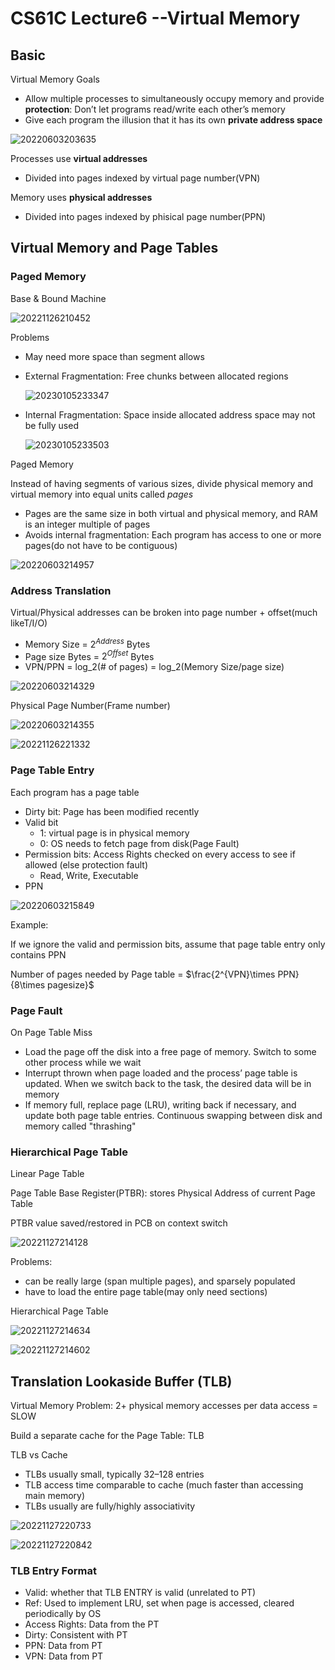 # CS61C Lecture6 --Virtual Memory
## Basic

Virtual Memory Goals
- Allow multiple processes to simultaneously occupy memory and provide **protection**: Don’t let programs read/write each other’s memory
- Give each program the illusion that it has its
own **private address space**

![20220603203635](https://raw.githubusercontent.com/zxc2012/image/main/20220603203635.png)

Processes use **virtual addresses**
- Divided into pages indexed by virtual page number(VPN)

Memory uses **physical addresses**
- Divided into pages indexed by phisical page number(PPN)

## Virtual Memory and Page Tables
### Paged Memory

Base & Bound Machine

![20221126210452](https://raw.githubusercontent.com/zxc2012/image/main/20221126210452.png)

Problems
- May need more space than segment allows
- External Fragmentation: Free chunks between allocated regions

    ![20230105233347](https://raw.githubusercontent.com/zxc2012/image/main/20230105233347.png)

- Internal Fragmentation: Space inside allocated address space may not be fully used

    ![20230105233503](https://raw.githubusercontent.com/zxc2012/image/main/20230105233503.png)

Paged Memory

Instead of having segments of various sizes, divide physical memory and virtual memory into equal units called *pages*
- Pages are the same size in both virtual and physical memory, and RAM is an integer multiple of pages
- Avoids internal fragmentation: Each program has access to one or more pages(do not have to be contiguous)

![20220603214957](https://raw.githubusercontent.com/zxc2012/image/main/20220603214957.png)

### Address Translation

Virtual/Physical addresses can be broken into page number + offset(much likeT/I/O)

- Memory Size = $2^{Address}$ Bytes
- Page size Bytes = $2^{Offset}$ Bytes
- VPN/PPN = log_2(# of pages) = log_2(Memory Size/page size)

![20220603214329](https://raw.githubusercontent.com/zxc2012/image/main/20220603214329.png)

Physical Page Number(Frame number)

![20220603214355](https://raw.githubusercontent.com/zxc2012/image/main/20220603214355.png)

![20221126221332](https://raw.githubusercontent.com/zxc2012/image/main/20221126221332.png)

### Page Table Entry

Each program has a page table

- Dirty bit: Page has been modified recently
- Valid bit
    - 1: virtual page is in physical memory
    - 0: OS needs to fetch page from disk(Page Fault)
- Permission bits: Access Rights checked on every access to see if allowed (else protection fault)
    - Read, Write, Executable
- PPN

![20220603215849](https://raw.githubusercontent.com/zxc2012/image/main/20220603215849.png)

Example: 

If we ignore the valid and permission bits, assume that page table entry only contains PPN

Number of pages needed by Page table = $\frac{2^{VPN}\times PPN}{8\times pagesize}$

### Page Fault

On Page Table Miss

- Load the page off the disk into a free page of memory. Switch to some other process while we wait
- Interrupt thrown when page loaded and the process’ page table is updated. When we switch back to the task, the desired data will be in memory
- If memory full, replace page (LRU), writing back if necessary, and update both page table entries. Continuous swapping between disk and memory called "thrashing"

### Hierarchical Page Table

Linear Page Table

Page Table Base Register(PTBR): stores Physical Address of current
Page Table

PTBR value saved/restored in PCB on context switch

![20221127214128](https://raw.githubusercontent.com/zxc2012/image/main/20221127214128.png)

Problems:
- can be really large (span multiple pages), and sparsely populated
- have to load the entire page table(may only need sections)

Hierarchical Page Table

![20221127214634](https://raw.githubusercontent.com/zxc2012/image/main/20221127214634.png)

![20221127214602](https://raw.githubusercontent.com/zxc2012/image/main/20221127214602.png)

## Translation Lookaside Buffer (TLB)



Virtual Memory Problem: 2+ physical memory accesses per data access
= SLOW

Build a separate cache for the Page Table: TLB

TLB vs Cache

- TLBs usually small, typically 32–128 entries
- TLB access time comparable to cache (much faster than accessing main memory)
- TLBs usually are fully/highly associativity

![20221127220733](https://raw.githubusercontent.com/zxc2012/image/main/20221127220733.png)

![20221127220842](https://raw.githubusercontent.com/zxc2012/image/main/20221127220842.png)

### TLB Entry Format

- Valid: whether that TLB ENTRY is valid (unrelated to PT)
- Ref: Used to implement LRU, set when page is accessed, cleared periodically by OS
- Access Rights: Data from the PT
- Dirty: Consistent with PT
- PPN: Data from PT
- VPN: Data from PT